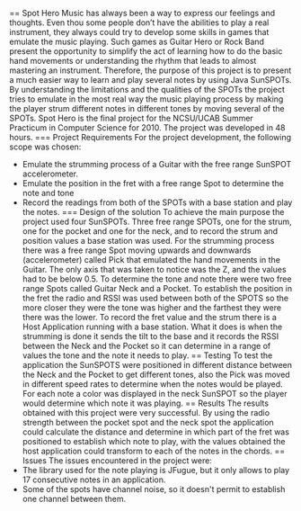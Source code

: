 == Spot Hero
Music has always been a way to express our feelings and thoughts. Even thou some people don’t have the abilities to play a real instrument, they always could try to develop some skills in games that emulate the music playing. Such games as Guitar Hero or Rock Band present the opportunity to simplify the act of learning how to do the basic hand movements or understanding the rhythm that leads to almost mastering an instrument.
Therefore, the purpose of this project is to present a much easier way to learn and play several notes by using Java SunSPOTs. By understanding the limitations and the qualities of the SPOTs the project tries to emulate in the most real way the music playing process by making the player strum different notes in different tones by moving several of the SPOTs.
Spot Hero is the final project for the NCSU/UCAB Summer Practicum in Computer Science for 2010. The project was developed in 48 hours.
=== Project Requirements
For the project development, the following scope was chosen:
-	Emulate the strumming process of a Guitar with the free range SunSPOT accelerometer.
-	Emulate the position in the fret with a free range Spot to determine the note and tone
-	Record the readings from both of the SPOTs with a base station and play the notes.
=== Design of the solution
To achieve the main purpose the project used four SunSPOTs. Three free range SPOTs, one for the strum, one for the pocket and one for the neck, and to record the strum and position values a base station was used.
For the strumming process there was a free range Spot moving upwards and downwards (accelerometer) called Pick that emulated the hand movements in the Guitar. The only axis that was taken to notice was the Z, and the values had to be below 0.5.
To determine the tone and note there were two free range Spots called Guitar Neck and a Pocket. To establish the position in the fret the radio and RSSI was used between both of the SPOTS so the more closer they were the tone was higher and the farthest they were there was the lower.
To record the fret value and the strum there is a Host Application running with a base station. What it does is when the strumming is done it sends the tilt to the base and it records the RSSI between the Neck and the Pocket so it can determine in a range of values the tone and the note it needs to play.
== Testing
To test the application the SunSPOTS were positioned in different distance between the Neck and the Pocket to get different tones, also the Pick was moved in different speed rates to determine when the notes would be played. For each note a color was displayed in the neck SunSPOT so the player would determine which note it was playing.
== Results
The results obtained with this project were very successful. By using the radio strength between the pocket spot and the neck spot the application could calculate the distance and determine in which part of the fret was positioned to establish which note to play, with the values obtained the host application could transform to each of the notes in the chords.
== Issues
The issues encountered in the project were:
-	The library used for the note playing is JFugue, but it only allows to play 17 consecutive notes in an application.
-	Some of the spots have channel noise, so it doesn't permit to establish one channel between them.